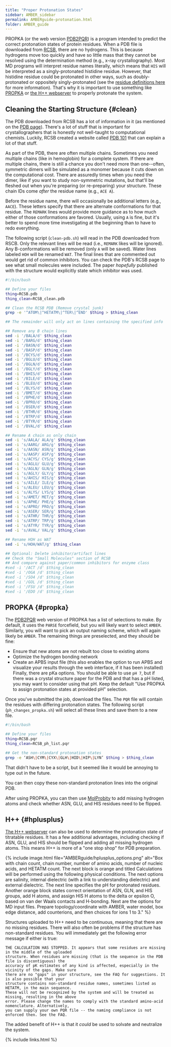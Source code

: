 ```yaml
---
title: "Proper Protonation States"
sidebar: AMBER_sidebar
permalink: AMBERguide-protonation.html
folder: AMBER_guide
---
```


<link rel="stylesheet" href="css/theme-orange.css">

PROPKA (or the web version [PDB2PQR](http://nbcr-222.ucsd.edu/pdb2pqr_2.0.0/))
is a program intended to predict the correct protonation states of protein
residues.
When a PDB file is downloaded from [RCSB](https://www.rcsb.org/), there are no
hydrogens.
This is because hydrogens move too quickly and have so little mass that they
cannot be resolved using the determination method (e.g., x-ray crystallography).
Most MD programs will interpret residue names literally, which means that `HIS`
will be interpreted as a singly-protonated histidine residue.
However, that histidine residue could be protonated in other ways, such as
doubly-protonated or oppositely singly-protonated
(see the [residue definitions here](AMBERguide-AAs-DNA-RNA.html) for more
information).
That's why it is important to use something like
[PROPKA](https://github.com/jensengroup/propka-3.1) or
[the H++ webserver](http://biophysics.cs.vt.edu/index.php)
to properly protonate the system.

## Cleaning the Starting Structure {#clean}

The PDB downloaded from RCSB has a lot of information in it (as mentioned
on the [PDB page](AMBERguide-PDBs.html)).
There's a lot of stuff that is important for crystallographers that is honestly
not well-taught to computational chemists.
Luckily, RCSB created a website called
[PDB 101](https://pdb101.rcsb.org/learn/guide-to-understanding-pdb-data/introduction)
that can explain a lot of that stuff.

As part of the PDB, there are often multiple chains.
Sometimes you need multiple chains (like in hemoglobin) for a complete system.
If there are multiple chains, there is still a chance you don't need more than
one--often, symmetric dimers will be simulated as a monomer because it cuts
down on the computational cost.
There are assuredly times when you need the dimer, like if you want to study
non-symmetric mutations, but that'll be fleshed out when you're preparing
(or re-preparing) your structure.
These chain IDs come *after* the residue name (e.g., `ACE A`).

Before the residue name, there will occasionally be additional letters
(e.g., `AACE`).
These letters specify that there are alternate conformations for that residue.
The `REMARK` lines would provide more guidance as to how much either of those
conformations are favored.
Usually, using `A` is fine, but it's better to spend more time investigating
at the beginning than to have to redo everything.

The following script (`clean-pdb.sh`) will read in the PDB downloaded from
RSCB.
Only the relevant lines will be read (i.e., `REMARK` likes will be ignored).
Any B-conformations will be removed (only `A` will be saved).
Water lines labeled `HOH` will be renamed `WAT`.
The final lines that are commented out would get rid of common inhibitors.
You can check the PDB's RCSB page to see what small molecules were included.
The paper *hopefully* published with the structure would explicitly state which
inhibitor was used.
```bash
#!/bin/bash

## Define your files
thing=RCSB.pdb
thing_clean=RCSB_clean.pdb

## Clean the RCSB PDB (Remove crystal junk)
grep -e '^ATOM\|^HETATM\|^TER\|^END' $thing > $thing_clean

## The remainder will only act on lines containing the specified info

## Remove any B chain lines
sed -i '/BALA/d' $thing_clean
sed -i '/BARG/d' $thing_clean
sed -i '/BASN/d' $thing_clean
sed -i '/BASP/d' $thing_clean
sed -i '/BCYS/d' $thing_clean
sed -i '/BGLU/d' $thing_clean
sed -i '/BGLN/d' $thing_clean
sed -i '/BGLY/d' $thing_clean
sed -i '/BHIS/d' $thing_clean
sed -i '/BILE/d' $thing_clean
sed -i '/BLEU/d' $thing_clean
sed -i '/BLYS/d' $thing_clean
sed -i '/BMET/d' $thing_clean
sed -i '/BPHE/d' $thing_clean
sed -i '/BPRO/d' $thing_clean
sed -i '/BSER/d' $thing_clean
sed -i '/BTHR/d' $thing_clean
sed -i '/BTRP/d' $thing_clean
sed -i '/BTYR/d' $thing_clean
sed -i '/BVAL/d' $thing_clean

## Rename A chain as only chain
sed -i 's/AALA/ ALA/g' $thing_clean
sed -i 's/AARG/ ARG/g' $thing_clean
sed -i 's/AASN/ ASN/g' $thing_clean
sed -i 's/AASP/ ASP/g' $thing_clean
sed -i 's/ACYS/ CYS/g' $thing_clean
sed -i 's/AGLU/ GLU/g' $thing_clean
sed -i 's/AGLN/ GLN/g' $thing_clean
sed -i 's/AGLY/ GLY/g' $thing_clean
sed -i 's/AHIS/ HIS/g' $thing_clean
sed -i 's/AILE/ ILE/g' $thing_clean
sed -i 's/ALEU/ LEU/g' $thing_clean
sed -i 's/ALYS/ LYS/g' $thing_clean
sed -i 's/AMET/ MET/g' $thing_clean
sed -i 's/APHE/ PHE/g' $thing_clean
sed -i 's/APRO/ PRO/g' $thing_clean
sed -i 's/ASER/ SER/g' $thing_clean
sed -i 's/ATHR/ THR/g' $thing_clean
sed -i 's/ATRP/ TRP/g' $thing_clean
sed -i 's/ATYR/ TYR/g' $thing_clean
sed -i 's/AVAL/ VAL/g' $thing_clean

## Rename HOH as WAT
sed -i 's/HOH/WAT/g' $thing_clean

## Optional: Delete inhibitor/artifact lines
## Check the "Small Molecules" section of RCSB
## And compare against paper/common inhibitors for enzyme class
#sed -i '/ACT /d' $thing_clean
#sed -i '/OGA /d' $thing_clean
#sed -i '/SO4 /d' $thing_clean
#sed -i '/GOL /d' $thing_clean
#sed -i '/FSU /d' $thing_clean
#sed -i '/EDO /d' $thing_clean
```

## PROPKA {#propka}

The [PDB2PQR](http://nbcr-222.ucsd.edu/pdb2pqr_2.0.0/) web version of PROPKA
has a list of selections to make.
By default, it uses the `PARSE` forcefield, but you will likely want to select
`AMBER`.
Similarly, you will want to pick an output naming scheme, which will again
likely be `AMBER`.
The remaining things are preselected, and they should be fine:
- Ensure that new atoms are not rebuilt too close to existing atoms
- Optimize the hydrogen bonding network
- Create an APBS input file (this also enables the option to run APBS and
    visualize your results through the web interface, if it has been installed)
Finally, there are pKa options. You should be able to use `pH 7`, but if there
was a crystal structure paper for the PDB and that has a pH listed, you may
want to consider using that pH.
Keep the default "Use PROPKA to assign protonation states at provided pH"
selection.

Once you've submitted the job, download the files.
The `PQR` file will contain the residues with differing protonation states.
The following script (`ph_changes_propka.sh`) will select all these lines
and save them to a new file.
```bash
#!/bin/bash

## Define your files
thing=RCSB.pqr
thing_clean=RCSB_ph_list.pqr

## Get the non-standard protonation states
grep -e ‘ASH\|CYM\|CYX\|GLH\|HID\|HIP\|LYN’ $thing > $thing_clean
```

That didn't have to be a script, but it seemed like it would be annoying to
type out in the future.

You can then copy these non-standard protonation lines into the original PDB.

After using PROPKA, you can then use [MolProbity](AMBERguide-molprobity.html)
to add missing hydrogen atoms and check whether ASN, GLU, and HIS residues
need to be flipped.

## H++ {#hplusplus}

[The H++ webserver](http://biophysics.cs.vt.edu/index.php) can also be used
to determine the protonation state of titratable residues.
It has a few additional advantages, including checking if ASN, GLU, and HIS
should be flipped and adding all missing hydrogen atoms.
This means H++ is more of a "one stop shop" for PDB preparation.

{% include image.html file="AMBERguide/hplusplus_options.png"
alt="Box with chain count, chain number, number of amino acids, number of
nucleic acids, and HETATM count. The next block is orange and titled
Calculations will be performed using the following physical conditions. The next
options are salinity, internal dielectric (with a link to understanding
dielectric) and external dielectric. The next line specifies the pH for
protonated residues. Another orange block states correct orientation of ASN,
GLN, and HIS groups, add H atoms, and assign HIS H atoms to the delta or
epsilon O, based on van der Waals contacts and H-bonding. Next are the
options for MD input files. Prepare topology/coordinate with AMBER, water model,
box edge distance, add counterions, and then choices for ions 1 to 3."
%}

Structures uploaded to H++ need to be continuous, meaning that there are no
missing residues.
There will also often be problems if the structure has non-standard residues.
You will immediately get the following error message if either is true:
```
THE CALCULATION HAS STOPPED. It appears that some residues are missing in the middle of the uploaded
structure. When residues are missing (that is the sequence in the PDB file is discontiguous) the
accuracy of pK estimates of any kind is affected, especially in the vicinity of the gaps. Make sure
there are no "gaps" in your structure, see the FAQ for suggestions. It is also possible that your
structure contains non-standard residue names, sometimes listed as HETATM, in the main sequence.
These will not be recognized by the system and will be treated as missing, resulting in the above
error. Please change the names to comply with the standard amino-acid nomenclature. Alternatively,
you can supply your own PQR file -- the naming compliance is not enforced then. See the FAQ.
```

The added benefit of H++ is that it *could* be used to solvate and neutralize
the system.

{% include links.html %}

